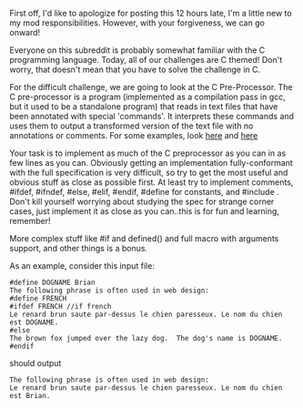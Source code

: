 

First off, I'd like to apologize for posting this 12 hours late, I'm a little new to my mod responsibilities. However, with your forgiveness, we can go onward!

Everyone on this subreddit is probably somewhat familiar with the C programming language. Today, all of our challenges are C themed! Don't worry, that doesn't mean that you have to solve the challenge in C.

For the difficult challenge, we are going to look at the C Pre-Processor. The C pre-processor is a program (implemented as a compilation pass in gcc, but it used to be a standalone program) that reads in text files that have been annotated with special 'commands'. It interprets these commands and uses them to output a transformed version of the text file with no annotations or comments. For some examples, look [here](http://www.cs.utah.edu/dept/old/texinfo/cpp/cpp.html#SEC2) and [here](http://en.wikipedia.org/wiki/C_preprocessor)

Your task is to implement as much of the C preprocessor as you can in as few lines as you can. Obviously getting an implementation fully-conformant with the full specification is very difficult, so try to get the most useful and obvious stuff as close as possible first. At least try to implement comments, #ifdef, #ifndef, #else, #elif, #endif, #define for constants, and #include . Don't kill yourself worrying about studying the spec for strange corner cases, just implement it as close as you can..this is for fun and learning, remember!

More complex stuff like #if and defined() and full macro with arguments support, and other things is a bonus.

As an example, consider this input file:

    #define DOGNAME Brian
    The following phrase is often used in web design:
    #define FRENCH
    #ifdef FRENCH //if french
    Le renard brun saute par-dessus le chien paresseux. Le nom du chien est DOGNAME.
    #else
    The brown fox jumped over the lazy dog.  The dog's name is DOGNAME.
    #endif

should output

    The following phrase is often used in web design:
    Le renard brun saute par-dessus le chien paresseux. Le nom du chien est Brian.


